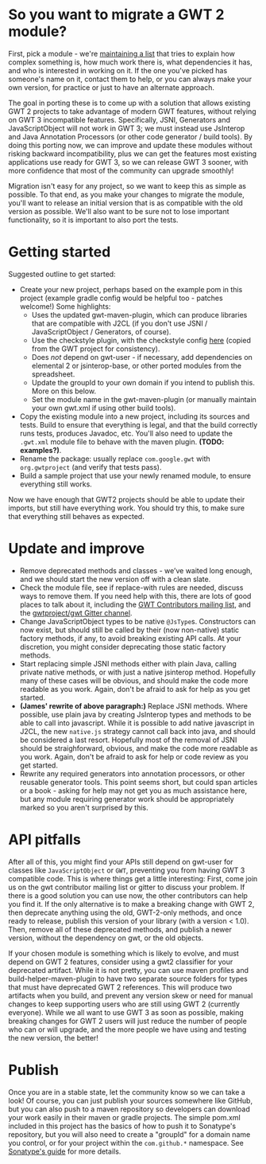 # So you want to migrate a GWT 2 module? 

First, pick a module - we're [maintaining a list](https://docs.google.com/spreadsheets/d/1b1D9fEqRh5lZ8cqMJtYoc_25rfTRvsuJkTtS2vjgi3o/edit#gid=385798939)
that tries to explain how complex something is, how much work there is, what dependencies it has,
and who is interested in working on it. If the one you've picked has someone's name on it, contact
them to help, or you can always make your own version, for practice or just to have an alternate
approach.

The goal in porting these is to come up with a solution that allows existing GWT 2 projects to
take advantage of modern GWT features, without relying on GWT 3 incompatible features.
Specifically, JSNI, Generators and JavaScriptObject will not work in GWT 3; we must instead use
JsInterop and Java Annotation Processors (or other code generator / build tools).
By doing this porting now, we can improve and update these modules without risking backward incompatibility,
plus we can get the features most existing applications use ready for GWT 3, so we can release GWT 3 sooner,
with more confidence that most of the community can upgrade smoothly!

Migration isn't easy for any project, so we want to keep this as simple as possible. To that end, 
as you make your changes to migrate the module, you'll want to release an initial version that is
as compatible with the old version as possible. We'll also want to be sure not to lose important
functionality, so it is important to also port the tests.

# Getting started

Suggested outline to get started:
* Create your new project, perhaps based on the example pom in this project (example gradle 
config would be helpful too - patches welcome!) Some highlights:
  * Uses the updated gwt-maven-plugin, which can produce libraries that are compatible with J2CL (if you don't use JSNI / JavaScriptObject / Generators, of course).
  * Use the checkstyle plugin, with the checkstyle config [here](https://github.com/Vertispan/some-gwt-module/blob/master/gwt-checkstyle.xml) (copied from the GWT project for
  consistency).
  * Does _not_ depend on gwt-user - if necessary, add dependencies on elemental 2 or jsinterop-base,
  or other ported modules from the spreadsheet.
  * Update the groupId to your own domain if you intend to publish this. More on this below.
  * Set the module name in the gwt-maven-plugin (or manually maintain your own gwt.xml if using other build tools).
* Copy the existing module into a new project, including its sources and tests. Build to ensure 
that everything is legal, and that the build correctly runs tests, produces Javadoc, etc. You'll
also need to update the `.gwt.xml` module file to behave with the maven plugin. **(TODO: examples?)**.
* Rename the package: usually replace `com.google.gwt` with `org.gwtproject` (and verify that tests 
pass).
* Build a sample project that use your newly renamed module, to ensure everything still works.

Now we have enough that GWT2 projects should be able to update their imports, but still have
everything work. You should try this, to make sure that everything still behaves as expected.

# Update and improve
* Remove deprecated methods and classes - we’ve waited long enough, and we should start the new
version off with a clean slate.
* Check the module file, see if replace-with rules are needed, discuss ways to remove them. If you
need help with this, there are lots of good places to talk about it, including the [GWT 
Contributors mailing list](https://groups.google.com/forum/#!forum/google-web-toolkit-contributors),
and the [gwtproject/gwt Gitter channel](https://gitter.im/gwtproject/gwt).
* Change JavaScriptObject types to be native `@JsType`s. Constructors can now exist, but should still 
be called by their (now non-native) static factory methods, if any, to avoid breaking existing API
calls. At your discretion, you might consider deprecating those static factory methods.
* Start replacing simple JSNI methods either with plain Java, calling private native methods, or 
with just a native jsinterop method. Hopefully many of these cases will be obvious, and should
make the code more readable as you work. Again, don't be afraid to ask for help as you get started.
* **(James' rewrite of above paragraph:)** Replace JSNI methods.  Where possible, use plain java by creating JsInterop types and methods
to be able to call into javascript.  While it is possible to add native javascript in J2CL, the new
`native.js` strategy cannot call back into java, and should be considered a last resort. Hopefully most of
the removal of JSNI should be straighforward, obvious, and make the code more readable as you work.
Again, don't be afraid to ask for help or code review as you get started.
* Rewrite any required generators into annotation processors, or other reusable generator tools.
This point seems short, but could span articles or a book - asking for help may not get you as
much assistance here, but any module requiring generator work should be appropriately marked
so you aren't surprised by this.

# API pitfalls
After all of this, you might find your APIs still depend on gwt-user for classes like
`JavaScriptObject` or `GWT`, preventing you from having GWT 3 compatible code. This is where things
get a little interesting: First, come join us on the gwt contributor mailing list or gitter to
discuss your problem.  If there is a good solution you can use now, the other contributors can
help you find it.  If the only alternative is to make a breaking change with GWT 2, then deprecate
anything using the old, GWT-2-only methods, and once ready to release, publish this version of your
library (with a version < 1.0). Then, remove all of these deprecated methods,
and publish a newer version, without the dependency on gwt, or the old objects.

If your chosen module is something which is likely to evolve, and must depend on GWT 2 features,
consider using a gwt2 classifier for your deprecated artifact.  While it is not pretty,
you can use maven profiles and build-helper-maven-plugin to have two separate source folders
for types that must have deprecated GWT 2 references.  This will produce two artifacts when you build,
and prevent any version skew or need for manual changes to keep supporting users who are still using GWT 2
(currently everyone).  While we all want to use GWT 3 as soon as possible, making breaking changes for GWT 2
users will just reduce the number of people who can or will upgrade, and the more people we have using
and testing the new version, the better!

# Publish
Once you are in a stable state, let the community know so we can take a look! Of course, you can
just publish your sources somewhere like GitHub, but you can also push to a maven repository so
developers can download your work easily in their maven or gradle projects. The simple pom.xml
included in this project has the basics of how to push it to Sonatype's repository, but you will also
need to create a "groupId" for a domain name you control, or for your project within the `com.github.*`
namespace. See [Sonatype's guide](http://central.sonatype.org/pages/ossrh-guide.html) for more details.
